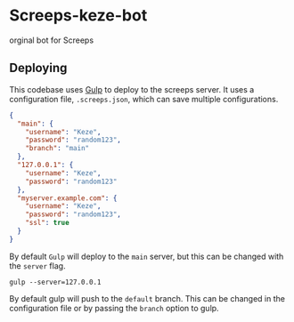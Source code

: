 # Screeps-keze-bot

orginal bot for Screeps

## Deploying

This codebase uses [Gulp](https://gulpjs.com/) to deploy to the screeps server. It uses a configuration file, `.screeps.json`, which can save multiple configurations.

```json
{
  "main": {
    "username": "Keze",
    "password": "random123",
    "branch": "main"
  },
  "127.0.0.1": {
    "username": "Keze",
    "password": "random123"
  },
  "myserver.example.com": {
    "username": "Keze",
    "password": "random123",
    "ssl": true
  }
}
```

By default `Gulp` will deploy to the `main` server, but this can be changed with the `server` flag.

```
gulp --server=127.0.0.1
```

By default gulp will push to the `default` branch. This can be changed in the configuration file or by passing the `branch` option to gulp.
